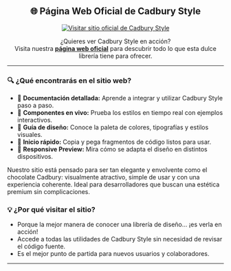 <h2 align="center">🌐 Página Web Oficial de Cadbury Style</h2>

<p align="center">
  <a href="https://scadbury.github.io/Cadbury_Style/" target="_blank">
    <img src="https://img.shields.io/badge/Explorar%20la%20Documentación-6A0DAD?style=for-the-badge&logo=google-chrome&logoColor=white" alt="Visitar sitio oficial de Cadbury Style" />
  </a>
</p>

<p align="center">
  ¿Quieres ver Cadbury Style en acción? <br />
  Visita nuestra <strong><a href="https://scadbury.github.io/Cadbury_Style/" target="_blank">página web oficial</a></strong> para descubrir todo lo que esta dulce librería tiene para ofrecer.
</p>

<hr />

<h3>🔍 ¿Qué encontrarás en el sitio web?</h3>

<ul>
  <li>📘 <strong>Documentación detallada:</strong> Aprende a integrar y utilizar Cadbury Style paso a paso.</li>
  <li>🧪 <strong>Componentes en vivo:</strong> Prueba los estilos en tiempo real con ejemplos interactivos.</li>
  <li>🎨 <strong>Guía de diseño:</strong> Conoce la paleta de colores, tipografías y estilos visuales.</li>
  <li>🚀 <strong>Inicio rápido:</strong> Copia y pega fragmentos de código listos para usar.</li>
  <li>📱 <strong>Responsive Preview:</strong> Mira cómo se adapta el diseño en distintos dispositivos.</li>
</ul>

<p>
  Nuestro sitio está pensado para ser tan elegante y envolvente como el chocolate Cadbury: visualmente atractivo, simple de usar y con una experiencia coherente. Ideal para desarrolladores que buscan una estética premium sin complicaciones.
</p>

<h3>💡 ¿Por qué visitar el sitio?</h3>
<ul>
  <li>Porque la mejor manera de conocer una librería de diseño... ¡es verla en acción!</li>
  <li>Accede a todas las utilidades de Cadbury Style sin necesidad de revisar el código fuente.</li>
  <li>Es el mejor punto de partida para nuevos usuarios y colaboradores.</li>
</ul>

<hr />
